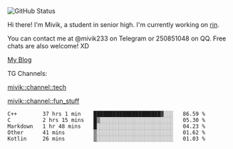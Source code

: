 ![GitHub Status](https://github-readme-stats.vercel.app/api?show_icons=true&username=Mivik)

Hi there! I'm Mivik, a student in senior high. I'm currently working on [rin](https://github.com/Mivik/rin).

You can contact me at @mivik233 on Telegram or 250851048 on QQ. Free chats are also welcome! XD

[My Blog](https://mivik.gitee.io)

TG Channels:

[mivik::channel::tech](https://t.me/mivik_channel_tech/)

[mivik::channel::fun_stuff](https://t.me/mivik_channel_fun_stuff/)

<!--START_SECTION:waka-->
```text
C++        37 hrs 1 min    █████████████████████▓░░░   86.59 % 
C          2 hrs 15 mins   █▒░░░░░░░░░░░░░░░░░░░░░░░   05.30 % 
Markdown   1 hr 48 mins    █░░░░░░░░░░░░░░░░░░░░░░░░   04.23 % 
Other      41 mins         ▒░░░░░░░░░░░░░░░░░░░░░░░░   01.62 % 
Kotlin     26 mins         ▒░░░░░░░░░░░░░░░░░░░░░░░░   01.03 % 
```
<!--END_SECTION:waka-->

